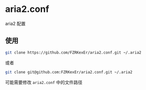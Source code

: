 # aria2.conf
aria2 配置

## 使用

```sh
git clone https://github.com/FZRKexEr/aria2.conf.git ~/.aria2
```

或者

```sh
git clone git@github.com:FZRKexEr/aria2.conf.git ~/.aria2
```

可能需要修改 `aria2.conf` 中的文件路径
